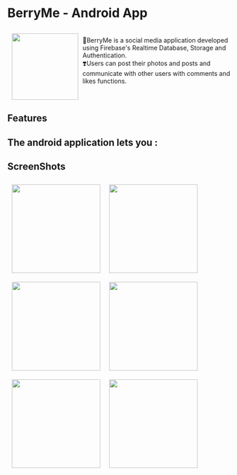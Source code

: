 # BerryMe - Android App
<img src="https://user-images.githubusercontent.com/40760917/191668896-613b7d8c-5caf-4c34-bb0c-97c4c00faee9.png" align="left"
width="150" hspace="10" vspace="10">
 </br> 
🍒BerryMe is a social media application developed using Firebase's Realtime Database, Storage and Authentication.  
❣️Users can post their photos and posts and communicate with other users with comments and likes functions.
</br></br></br>

## Features  
The android application lets you :
- 

## ScreenShots
<img src="https://user-images.githubusercontent.com/40760917/191666409-4af7f914-1a5b-440d-92e1-d8af904448ad.jpg" align="left" width="200" hspace="10" vspace="10">
<img src="https://user-images.githubusercontent.com/40760917/191666435-57f9fff2-fe8b-46c5-949c-82a6bdace3be.jpg" align="left" width="200" hspace="10" vspace="10">
<img src="https://user-images.githubusercontent.com/40760917/191666449-4cc32593-2389-4ca6-9276-8729929abae0.jpg" align="left" width="200" hspace="10" vspace="10">
<img src="https://user-images.githubusercontent.com/40760917/191666550-4e09ded2-402e-44b9-9862-08f3bcbfb8fd.jpg" align="left" width="200" hspace="10" vspace="10">
<img src="https://user-images.githubusercontent.com/40760917/191666577-20b442aa-d37b-4f57-9206-7e968b0e3cbf.jpg" align="left" width="200" hspace="10" vspace="10">
<img src="https://user-images.githubusercontent.com/40760917/191666610-aa83f515-e532-4ffa-8c4a-5261131b6c60.jpg" align="left" width="200" hspace="10" vspace="10">








